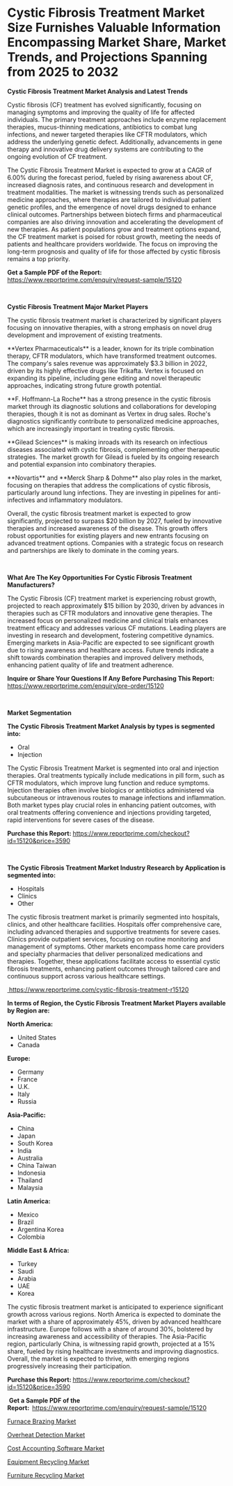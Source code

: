 <p><h1>Cystic Fibrosis Treatment Market Size Furnishes Valuable Information Encompassing Market Share, Market Trends, and Projections Spanning from 2025 to 2032</h1></p><p><strong>Cystic Fibrosis Treatment Market Analysis and Latest Trends</strong></p>
<p><p>Cystic fibrosis (CF) treatment has evolved significantly, focusing on managing symptoms and improving the quality of life for affected individuals. The primary treatment approaches include enzyme replacement therapies, mucus-thinning medications, antibiotics to combat lung infections, and newer targeted therapies like CFTR modulators, which address the underlying genetic defect. Additionally, advancements in gene therapy and innovative drug delivery systems are contributing to the ongoing evolution of CF treatment.</p><p>The Cystic Fibrosis Treatment Market is expected to grow at a CAGR of 6.00% during the forecast period, fueled by rising awareness about CF, increased diagnosis rates, and continuous research and development in treatment modalities. The market is witnessing trends such as personalized medicine approaches, where therapies are tailored to individual patient genetic profiles, and the emergence of novel drugs designed to enhance clinical outcomes. Partnerships between biotech firms and pharmaceutical companies are also driving innovation and accelerating the development of new therapies. As patient populations grow and treatment options expand, the CF treatment market is poised for robust growth, meeting the needs of patients and healthcare providers worldwide. The focus on improving the long-term prognosis and quality of life for those affected by cystic fibrosis remains a top priority.</p></p>
<p><strong>Get a Sample PDF of the Report:&nbsp;</strong> <a href="https://www.reportprime.com/enquiry/request-sample/15120?utm_campaign=1833&utm_medium=2&utm_source=Github&utm_content=ia&utm_term=20032025&utm_id=cystic-fibrosis-treatment">https://www.reportprime.com/enquiry/request-sample/15120</a></p>
<p>&nbsp;</p>
<p><strong>Cystic Fibrosis Treatment Major Market Players</strong></p>
<p><p>The cystic fibrosis treatment market is characterized by significant players focusing on innovative therapies, with a strong emphasis on novel drug development and improvement of existing treatments. </p><p>**Vertex Pharmaceuticals** is a leader, known for its triple combination therapy, CFTR modulators, which have transformed treatment outcomes. The company's sales revenue was approximately $3.3 billion in 2022, driven by its highly effective drugs like Trikafta. Vertex is focused on expanding its pipeline, including gene editing and novel therapeutic approaches, indicating strong future growth potential.</p><p>**F. Hoffmann-La Roche** has a strong presence in the cystic fibrosis market through its diagnostic solutions and collaborations for developing therapies, though it is not as dominant as Vertex in drug sales. Roche's diagnostics significantly contribute to personalized medicine approaches, which are increasingly important in treating cystic fibrosis.</p><p>**Gilead Sciences** is making inroads with its research on infectious diseases associated with cystic fibrosis, complementing other therapeutic strategies. The market growth for Gilead is fueled by its ongoing research and potential expansion into combinatory therapies.</p><p>**Novartis** and **Merck Sharp & Dohme** also play roles in the market, focusing on therapies that address the complications of cystic fibrosis, particularly around lung infections. They are investing in pipelines for anti-infectives and inflammatory modulators.</p><p>Overall, the cystic fibrosis treatment market is expected to grow significantly, projected to surpass $20 billion by 2027, fueled by innovative therapies and increased awareness of the disease. This growth offers robust opportunities for existing players and new entrants focusing on advanced treatment options. Companies with a strategic focus on research and partnerships are likely to dominate in the coming years.</p></p>
<p>&nbsp;</p>
<p><strong>What Are The Key Opportunities For Cystic Fibrosis Treatment Manufacturers?</strong></p>
<p><p>The Cystic Fibrosis (CF) treatment market is experiencing robust growth, projected to reach approximately $15 billion by 2030, driven by advances in therapies such as CFTR modulators and innovative gene therapies. The increased focus on personalized medicine and clinical trials enhances treatment efficacy and addresses various CF mutations. Leading players are investing in research and development, fostering competitive dynamics. Emerging markets in Asia-Pacific are expected to see significant growth due to rising awareness and healthcare access. Future trends indicate a shift towards combination therapies and improved delivery methods, enhancing patient quality of life and treatment adherence.</p></p>
<p><strong>Inquire or Share Your Questions If Any Before Purchasing This Report:</strong> <a href="https://www.reportprime.com/enquiry/pre-order/15120?utm_campaign=1833&utm_medium=2&utm_source=Github&utm_content=ia&utm_term=20032025&utm_id=cystic-fibrosis-treatment">https://www.reportprime.com/enquiry/pre-order/15120</a></p>
<p>&nbsp;</p>
<p><strong>Market Segmentation</strong></p>
<p><strong>The Cystic Fibrosis Treatment Market Analysis by types is segmented into:</strong></p>
<p><ul><li>Oral</li><li>Injection</li></ul></p>
<p><p>The Cystic Fibrosis Treatment Market is segmented into oral and injection therapies. Oral treatments typically include medications in pill form, such as CFTR modulators, which improve lung function and reduce symptoms. Injection therapies often involve biologics or antibiotics administered via subcutaneous or intravenous routes to manage infections and inflammation. Both market types play crucial roles in enhancing patient outcomes, with oral treatments offering convenience and injections providing targeted, rapid interventions for severe cases of the disease.</p></p>
<p><strong>Purchase this Report:&nbsp;</strong><a href="https://www.reportprime.com/checkout?id=15120&price=3590&utm_campaign=1833&utm_medium=2&utm_source=Github&utm_content=ia&utm_term=20032025&utm_id=cystic-fibrosis-treatment">https://www.reportprime.com/checkout?id=15120&price=3590</a></p>
<p>&nbsp;</p>
<p><strong>The Cystic Fibrosis Treatment Market Industry Research by Application is segmented into:</strong></p>
<p><ul><li>Hospitals</li><li>Clinics</li><li>Other</li></ul></p>
<p><p>The cystic fibrosis treatment market is primarily segmented into hospitals, clinics, and other healthcare facilities. Hospitals offer comprehensive care, including advanced therapies and supportive treatments for severe cases. Clinics provide outpatient services, focusing on routine monitoring and management of symptoms. Other markets encompass home care providers and specialty pharmacies that deliver personalized medications and therapies. Together, these applications facilitate access to essential cystic fibrosis treatments, enhancing patient outcomes through tailored care and continuous support across various healthcare settings.</p></p>
<p><a href="https://www.reportprime.com/cystic-fibrosis-treatment-r15120?utm_campaign=1833&utm_medium=2&utm_source=Github&utm_content=ia&utm_term=20032025&utm_id=cystic-fibrosis-treatment">&nbsp;https://www.reportprime.com/cystic-fibrosis-treatment-r15120</a></p>
<p><strong>In terms of Region, the Cystic Fibrosis Treatment Market Players available by Region are:</strong></p>
<p>
    <p> <strong> North America: </strong>
        <ul>
            <li>United States</li>
            <li>Canada</li>
        </ul>
        </p> 
    <p> <strong> Europe: </strong>
        <ul>
            <li>Germany</li>
            <li>France</li>
            <li>U.K.</li>
            <li>Italy</li>
            <li>Russia</li>
        </ul>
        </p> 
    <p> <strong> Asia-Pacific: </strong>
        <ul>
            <li>China</li>
            <li>Japan</li>
            <li>South Korea</li>
            <li>India</li>
            <li>Australia</li>
            <li>China Taiwan</li>
            <li>Indonesia</li>
            <li>Thailand</li>
            <li>Malaysia</li>
        </ul>
        </p> 
    <p> <strong> Latin America: </strong>
        <ul>
            <li>Mexico</li>
            <li>Brazil</li>
            <li>Argentina Korea</li>
            <li>Colombia</li>
        </ul>
        </p> 
    <p> <strong> Middle East & Africa: </strong>
        <ul>
            <li>Turkey</li>
            <li>Saudi</li>
            <li>Arabia</li>
            <li>UAE</li>
            <li>Korea</li>
        </ul>
    </p>
    </p>
<p><p>The cystic fibrosis treatment market is anticipated to experience significant growth across various regions. North America is expected to dominate the market with a share of approximately 45%, driven by advanced healthcare infrastructure. Europe follows with a share of around 30%, bolstered by increasing awareness and accessibility of therapies. The Asia-Pacific region, particularly China, is witnessing rapid growth, projected at a 15% share, fueled by rising healthcare investments and improving diagnostics. Overall, the market is expected to thrive, with emerging regions progressively increasing their participation.</p></p>
<p><strong>Purchase this Report: </strong><a href="https://www.reportprime.com/checkout?id=15120&price=3590&utm_campaign=1833&utm_medium=2&utm_source=Github&utm_content=ia&utm_term=20032025&utm_id=cystic-fibrosis-treatment">https://www.reportprime.com/checkout?id=15120&price=3590</a></p>
<p>&nbsp;<strong>Get a Sample PDF of the Report:&nbsp;&nbsp;</strong><a href="https://www.reportprime.com/enquiry/request-sample/15120?utm_campaign=1833&utm_medium=2&utm_source=Github&utm_content=ia&utm_term=20032025&utm_id=cystic-fibrosis-treatment">https://www.reportprime.com/enquiry/request-sample/15120</a></p>
<p><strong></strong></p>
<p><p><a href="https://github.com/alefermeivys/Market-Research-Report-List-1/blob/main/furnace-brazing-market.md?utm_campaign=1833&utm_medium=2&utm_source=Github&utm_content=ia&utm_term=20032025&utm_id=cystic-fibrosis-treatment">Furnace Brazing Market</a></p><p><a href="https://github.com/toghojbeinta/Market-Research-Report-List-1/blob/main/overheat-detection-market.md?utm_campaign=1833&utm_medium=2&utm_source=Github&utm_content=ia&utm_term=20032025&utm_id=cystic-fibrosis-treatment">Overheat Detection Market</a></p><p><a href="https://github.com/dusektwinec3/Market-Research-Report-List-1/blob/main/cost-accounting-software-market.md?utm_campaign=1833&utm_medium=2&utm_source=Github&utm_content=ia&utm_term=20032025&utm_id=cystic-fibrosis-treatment">Cost Accounting Software Market</a></p><p><a href="https://github.com/jaspartatin/Market-Research-Report-List-1/blob/main/equipment-recycling-market.md?utm_campaign=1833&utm_medium=2&utm_source=Github&utm_content=ia&utm_term=20032025&utm_id=cystic-fibrosis-treatment">Equipment Recycling Market</a></p><p><a href="https://github.com/jullselai/Market-Research-Report-List-1/blob/main/furniture-recycling-market.md?utm_campaign=1833&utm_medium=2&utm_source=Github&utm_content=ia&utm_term=20032025&utm_id=cystic-fibrosis-treatment">Furniture Recycling Market</a></p></p>
